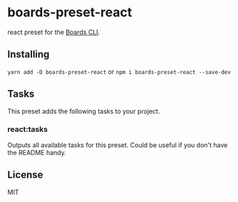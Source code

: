 # boards-preset-react

react preset for the [Boards CLI](https://github.com/SpoonX/boards-cli).

## Installing

`yarn add -D boards-preset-react` or `npm i boards-preset-react --save-dev`

## Tasks

This preset adds the following tasks to your project.

### react:tasks

Outputs all available tasks for this preset. Could be useful if you don't have the README handy.

## License

MIT
